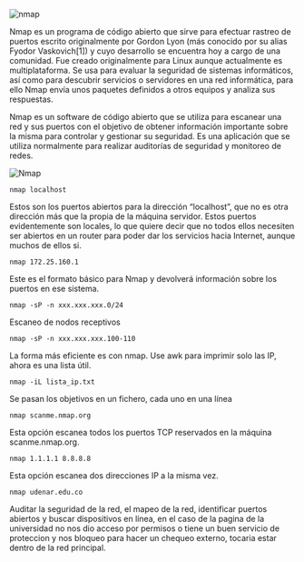 ![nmap](https://user-images.githubusercontent.com/101933399/196842445-d87fa00b-1f36-4e96-9d9d-92341338efdf.jpg)

Nmap es un programa de código abierto que sirve para efectuar rastreo de puertos escrito originalmente por Gordon Lyon (más conocido por su alias Fyodor Vaskovich[1]​) y cuyo desarrollo se encuentra hoy a cargo de una comunidad. Fue creado originalmente para Linux aunque actualmente es multiplataforma. Se usa para evaluar la seguridad de sistemas informáticos, así como para descubrir servicios o servidores en una red informática, para ello Nmap envía unos paquetes definidos a otros equipos y analiza sus respuestas.

Nmap es un software de código abierto que se utiliza para escanear una red y sus puertos con el objetivo de obtener información importante sobre la misma para controlar y gestionar su seguridad. Es una aplicación que se utiliza normalmente para realizar auditorías de seguridad y monitoreo de redes.

![Nmap](https://user-images.githubusercontent.com/101933399/196843440-ee012854-6464-4f1c-b3bb-930c67055d04.gif)

    nmap localhost
    
Estos son los puertos abiertos para la dirección “localhost”, que no es otra dirección más que la propia de la máquina servidor. Estos puertos evidentemente son locales, lo que quiere decir que no todos ellos necesiten ser abiertos en un router para poder dar los servicios hacia Internet, aunque muchos de ellos si.

    nmap 172.25.160.1

Este es el formato básico para Nmap y devolverá información sobre los puertos en ese sistema.

    nmap -sP -n xxx.xxx.xxx.0/24
    
Escaneo de nodos receptivos

    nmap -sP -n xxx.xxx.xxx.100-110
    
La forma más eficiente es con nmap. Use awk para imprimir solo las IP, ahora es una lista útil.

    nmap -iL lista_ip.txt
    
Se pasan los objetivos en un fichero, cada uno en una línea

    nmap scanme.nmap.org
    
Esta opción escanea todos los puertos TCP reservados en la máquina scanme.nmap.org.

    nmap 1.1.1.1 8.8.8.8
    
Esta opción escanea dos direcciones IP a la misma vez.

    nmap udenar.edu.co
    
Auditar la seguridad de la red, el mapeo de la red, identificar puertos abiertos y buscar dispositivos en línea, en el caso de la pagina de la universidad no nos dio acceso por permisos o tiene un buen servicio de proteccion y nos bloqueo para hacer un chequeo externo, tocaria estar dentro de la red principal.
